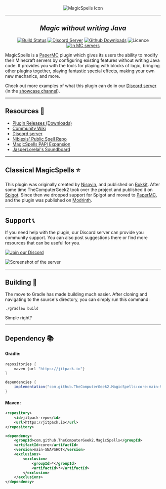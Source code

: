<div align="center">
    <br>
    <img src="https://files.jasperlorelai.eu/magicspells/images/readme_icon.png" alt="MagicSpells Icon">
    <hr>
    <h2><i>Magic without writing Java</i></h2>
    <a href="https://github.com/TheComputerGeek2/MagicSpells/actions"><img src="https://img.shields.io/github/actions/workflow/status/TheComputerGeek2/MagicSpells/build.yml?style=for-the-badge&logo=github" alt="Build Status"></a>
    <a href="https://discord.magicspells.dev"><img src="https://img.shields.io/discord/335237931633606656?style=for-the-badge&color=5562e9&logo=discord&logoColor=white" alt="Discord Server"></a>
    <a href="https://github.com/TheComputerGeek2/MagicSpells/releases"><img src="https://img.shields.io/github/downloads/TheComputerGeek2/MagicSpells/total.svg?style=for-the-badge&logo=github" alt="Github Downloads"></a>
    <img src="https://img.shields.io/github/license/TheComputerGeek2/MagicSpells?style=for-the-badge&logo=github" alt="Licence">
    <a href="https://bstats.org/plugin/bukkit/MagicSpells/892"><img src="https://img.shields.io/bstats/servers/892?style=for-the-badge" alt="In MC servers"></a>
</div>

[//]: # (These links are here for easier hyperlink referencing and less clutter in the actual text below.)
[Discord server]: https://discord.magicspells.dev
[showcase channel]: https://canary.discord.com/channels/335237931633606656/468537255925907466
[Releases]: https://github.com/TheComputerGeek2/MagicSpells/releases
[Wiki]: https://github.com/TheComputerGeek2/MagicSpells/wiki
[SpellRepo]: https://github.com/niblexis/ms-examples
[PAPIExp]: https://github.com/JasperLorelai/Expansion-MagicSpells
[Soundboard]: https://jasperlorelai.eu/soundboard/
[Nisovin]: https://nisovin.com/
[Bukkit]: https://dev.bukkit.org/projects/magicspells
[Spigot]: https://www.spigotmc.org/resources/magicspells.60847/
[PaperMC]: https://papermc.io/
[Modrinth]: https://modrinth.com/plugin/magicspells
[DiscordBadge]: https://img.shields.io/badge/Join%20our%20Discord-blue?style=for-the-badge&color=586ff2
[WelcomeChannel]: https://files.jasperlorelai.eu/magicspells/images/readme_discord_screenshot.png

MagicSpells is a [PaperMC] plugin which gives its users the ability to modify their Minecraft servers by configuring existing features without writing Java code. It provides you with the tools for playing with blocks of logic, bringing other plugins together, playing fantastic special effects, making your own new mechanics, and more.

Check out more examples of what this plugin can do in our [Discord server] (in the [showcase channel]).

---
## Resources 📝

* [Plugin Releases (Downloads)][Releases]
* [Community Wiki][Wiki]
* [Discord server]
* [Niblexis' Public Spell Repo][SpellRepo]
* [MagicSpells PAPI Expansion][PAPIExp]
* [JasperLorelai's Soundboard][Soundboard]



---
## Classical MagicSpells ⭐

This plugin was originally created by [Nisovin], and published on [Bukkit]. After some time TheComputerGeek2 took over the project and published it on [Spigot]. Since then we dropped support for Spigot and moved to [PaperMC], and the plugin was published on [Modrinth].



---
## Support 📞

If you need help with the plugin, our Discord server can provide you community support. You can also post suggestions there or find more resources that can be useful for you.

[![Join our Discord][DiscordBadge]][Discord server]

![Screenshot of the server][WelcomeChannel]



---
## Building 🧱

The move to Gradle has made building much easier. After cloning and navigating to the source's directory, you can simply run this command:
```
./gradlew build
```
Simple right?



---
## Dependency 📚

#### Gradle:

```groovy
repositories {
    maven {url "https://jitpack.io"}
}

dependencies {
    implementation("com.github.TheComputerGeek2.MagicSpells:core:main-SNAPSHOT") {transitive = false}
}
```


#### Maven:

```xml
<repository>
    <id>jitpack-repo</id>
    <url>https://jitpack.io</url>
</repository>
```
```xml
<dependency>
    <groupId>com.github.TheComputerGeek2.MagicSpells</groupId>
    <artifactId>core</artifactId>
    <version>main-SNAPSHOT</version>
    <exclusions>
        <exclusion>
            <groupId>*</groupId>
            <artifactId>*</artifactId>
        </exclusion>
    </exclusions>
</dependency>
```
